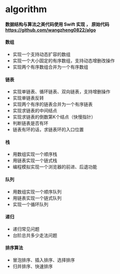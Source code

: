# algorithm
#### 数据结构与算法之美代码使用 Swift 实现 ， 原始代码 https://github.com/wangzheng0822/algo

#### 数组
- 实现一个支持动态扩容的数组
- 实现一个大小固定的有序数组，支持动态增删改操作
- 实现两个有序数组合并为一个有序数组

#### 链表
- 实现单链表、循环链表、双向链表，支持增删操作
- 实现单链表反转
- 实现两个有序的链表合并为一个有序链表
- 实现求链表的中间结点
- 实现求链表的倒数第K个结点（快慢指针）
- 判断链表是否有环
- 链表有环的话，求链表环的入口位置

#### 栈
- 用数组实现一个顺序栈
- 用链表实现一个链式栈
- 编程模拟实现一个浏览器的前进、后退功能

#### 队列
- 用数组实现一个顺序队列
- 用链表实现一个链式队列
- 实现一个循环队列

#### 递归
- 递归常见问题
- 台阶总共多少走法问题

#### 排序算法
- 冒泡排序、插入排序、选择排序
- 归并排序、快速排序
